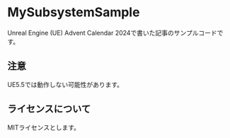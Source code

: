 # MySubsystemSample
Unreal Engine (UE) Advent Calendar 2024で書いた記事のサンプルコードです。

## 注意
UE5.5では動作しない可能性があります。

## ライセンスについて
MITライセンスとします。
